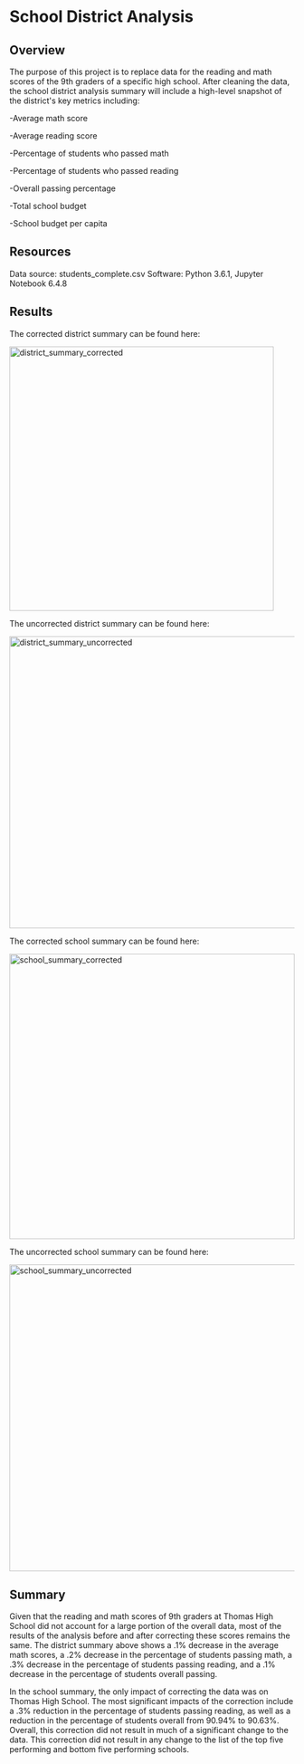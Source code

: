 # School District Analysis

## Overview
The purpose of this project is to replace data for the reading and math scores of the 9th graders of a specific high school. After cleaning the data, the school district analysis summary will include a high-level snapshot of the district's key metrics including:

-Average math score

-Average reading score

-Percentage of students who passed math

-Percentage of students who passed reading

-Overall passing percentage

-Total school budget

-School budget per capita

## Resources
Data source: students_complete.csv
Software: Python 3.6.1, Jupyter Notebook 6.4.8

## Results

The corrected district summary can be found here:

<img width="467" alt="district_summary_corrected" src="https://user-images.githubusercontent.com/107224097/178857432-2b0ef306-f26d-45ab-8560-2e7d169f950e.PNG">

The uncorrected district summary can be found here:

<img width="516" alt="district_summary_uncorrected" src="https://user-images.githubusercontent.com/107224097/178857515-8326449c-4da2-4806-b3d5-9f4180858b6c.PNG">

The corrected school summary can be found here: 

<img width="504" alt="school_summary_corrected" src="https://user-images.githubusercontent.com/107224097/178857550-18998a09-c4ff-45a2-b06b-7a2916caa7ed.PNG">

The uncorrected school summary can be found here:

<img width="542" alt="school_summary_uncorrected" src="https://user-images.githubusercontent.com/107224097/178857631-9e1cc989-1fbb-4ddb-a8ec-0d1ebe8a0418.PNG">

## Summary

Given that the reading and math scores of 9th graders at Thomas High School did not account for a large portion of the overall data, most of the results of the analysis before and after correcting these scores remains the same. The district summary above shows a .1% decrease in the average math scores, a .2% decrease in the percentage of students passing math, a .3% decrease in the percentage of students passing reading, and a .1% decrease in the percentage of students overall passing. 

In the school summary, the only impact of correcting the data was on Thomas High School. The most significant impacts of the correction include a .3% reduction in the percentage of students passing reading, as well as a reduction in the percentage of students overall from 90.94% to 90.63%. Overall, this correction did not result in much of a significant change to the data. This correction did not result in any change to the list of the top five performing and bottom five performing schools.
